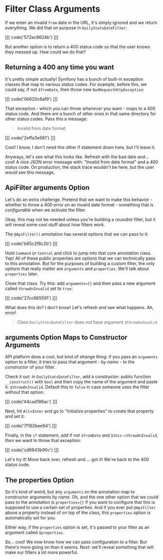 # Filter Class Arguments

If we enter an invalid `from` date in the URL, it's simply ignored and we
return everything. We did that on purpose in `DailyStatsDateFilter`:

[[[ code('572ec8624b') ]]]

But another option is to return a 400 status code so that the user knows they
messed up. How could we do that?

## Returning a 400 any time you want

It's pretty simple actually! Symfony has a bunch of built-in exception classes that
map to various status codes. For example, before this, we could say, if not
`$fromDate`, then throw new `BadRequestHttpException`:

[[[ code('0b620c6af9') ]]]

That exception - which you can throw *whenever* you want - maps to a 400 status code.
And there are a bunch of other ones in that same directory for other status codes.
Pass this a message:

> Invalid from date format.

[[[ code('2effa3e681') ]]]

Cool! I know, I don't need this other if statement down here, but I'll leave it.

Anyways, let's see what this looks like. Refresh with the bad date and... cool!
A nice JSON error message with: "Invalid from date format" and a 400 status code.
On production, the stack trace wouldn't be here, but the user *would* see this
message.

## ApiFilter arguments Option

Let's do an extra challenge. Pretend that we want to make this behavior -
whether to throw a 400 error on an invalid date format - something that is
*configurable* when we activate the filter.

Okay, this may not be needed unless you're building a *reusable* filter, but it
will reveal some cool stuff about how filters work.

The `@ApiFilter()` annotation has several options that we can pass to it:

[[[ code('b65c2f6c2b') ]]]

Hold `Command` or `Control` and click to jump into that core annotation class. Yep!
All of these public properties are options that we can technically pass to this
annotation. But for the purposes of building a custom filter, the only options that
really matter are `arguments` and `properties`. We'll talk about `properties`
later.

Close that class. Try this: add `arguments={}` and then pass a new argument called
`throwOnInvalid` set to `true`:

[[[ code('27cc665591') ]]]

What does this do? I don't know! Let's refresh and see what happens. Ah, error!

> Class `DailyStatsDateFilter` does not have argument `$throwOnInvalid`

## arguments Option Maps to Constructor Arguments

API platform does a cool, but kind of strange thing: if you pass an `arguments`
option to a filter, it tries to pass that argument - by *name* - to the
*constructor* of your filter.

Check it out: in `DailyStatsDateFilter`, add a constructor: public function
`__construct()` with `bool` and then copy the name of the argument and paste it:
`$throwOnInvalid`. Default this to `false` in case someone uses the filter *without*
that option:

[[[ code('44cad186ac') ]]]

Next, hit `Alt`+`Enter` and go to "Initialize properties" to create that property
and set it:

[[[ code('7f162bee94') ]]]

Finally, in the `if` statement, add if not `$fromDate` *and*
`$this->throwOnInvalid`, *then* we want to throw that exception:

[[[ code('cd9843b90c') ]]]

Let's try it! Move back over, refresh and.... got it! We're back to the 400
status code.

## The properties Option

So it's kind of weird, but any `arguments` on the annotation map to constructor
arguments by name. Oh, and the one other option that we could pass to the annotation
is `properties={}` if you want to configure that this is supposed to use a certain
set of properties. And if you ever put `@ApiFilter` above a property instead
of on top of the class, this `properties` option is automatically set for you.

Either way, if the `properties` option is set, it's passed to your filter as an
argument called `$properties`.

So... cool! We *now* know how we can pass configuration to a filter. But there's
more going on than it seems. Next: we'll reveal something that will make our
filters a lot more powerful.
